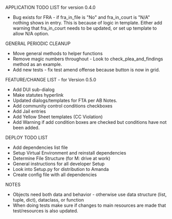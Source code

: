 APPLICATION TODO LIST for version 0.4.0
* Bug exists for FRA - if fra_in_file is "No" and fra_in_court is "N/A" nothing shows in entry.
This is because of logic in template. Either add warning that fra_in_court needs to be updated,
or set up template to allow N/A option. 

GENERAL PERIODIC CLEANUP
* Move general methods to helper functions
* Remove magic numbers throughout - Look to check_plea_and_findings method as an example.
* Add new tests - fix test amend offense because button is now in grid.


FEATURE/CHANGE LIST - for Version 0.5.0
* Add DUI sub-dialog
* Make statutes hyperlink
* Updated dialogs/templates for FTA per AB Notes.
* Add community control conditions checkboxes
* Add Jail entries
* Add Yellow Sheet templates (CC Violation)
* Add Warning if add condition boxes are checked but conditions have not been added.


DEPLOY TODO LIST
* Add dependencies list file
* Setup Virtual Environment and reinstall dependencies
* Determine File Structure (for M: drive at work)
* General instructions for all developer Setup
* Look into Setup.py for distribution to Amanda
* Create config file with all dependencies

NOTES
* Objects need both data and behavior - otherwise use data
structure (list, tuple, dict), dataclass, or function
* When doing tests make sure if changes to main resources are
made that test/resources is also updated.
